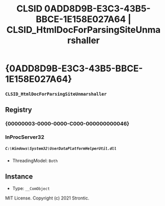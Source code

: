 ﻿---
title: "CLSID 0ADD8D9B-E3C3-43B5-BBCE-1E158E027A64 | CLSID_HtmlDocForParsingSiteUnmarshaller"
excerpt: What is COM-Object CLSID 0ADD8D9B-E3C3-43B5-BBCE-1E158E027A64?
---

# {0ADD8D9B-E3C3-43B5-BBCE-1E158E027A64}

### `CLSID_HtmlDocForParsingSiteUnmarshaller`

## Registry


### {00000003-0000-0000-C000-000000000046}


### InProcServer32

##### `C:\Windows\System32\UserDataPlatformHelperUtil.dll`
* ThreadingModel: `Both`

## Instance

* Type: `__ComObject`

MIT License. Copyright (c) 2021 Strontic.



